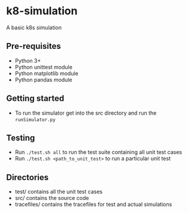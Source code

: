 # k8-simulation
A basic k8s simulation

## Pre-requisites
- Python 3+
- Python unittest module
- Python matplotlib module
- Python pandas module

## Getting started
- To run the simulator get into the src directory and run the `runSimulator.py`

## Testing
- Run `./test.sh all` to run the test suite containing all unit test cases
- Run `./test.sh <path_to_unit_test>` to run a particular unit test

## Directories
- test/ contains all the unit test cases
- src/ contains the source code
- tracefiles/ contains the tracefiles for test and actual simulations
